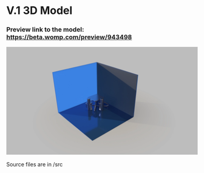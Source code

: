 # V.1 3D Model

### Preview link to the model: https://beta.womp.com/preview/943498

 ![Table Pic](imgs/pic1.webp)

Source files are in /src